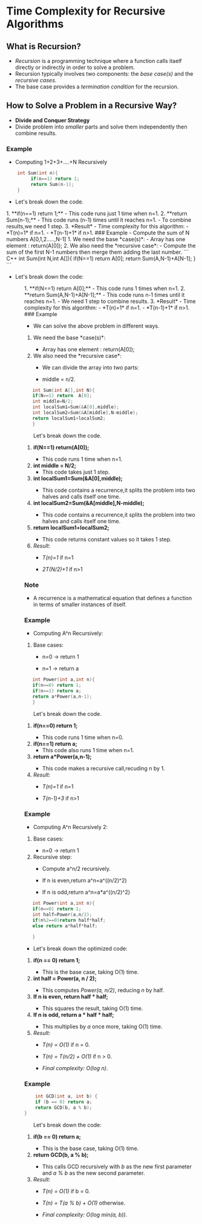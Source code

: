 # Time Complexity for Recursive Algorithms
## What is Recursion?
  - *Recursion* is a programming technique where a function calls itaelf directly or indirectly in order to solve a problem.
  - Recursion typically involves two components: the *base case(s)* and the *recursive cases*.
  - The base case provides a *termination condition* for the recursion.
## How to Solve a Problem in a Recursive Way?
  - **Divide and Conquer Strategy**
  - Divide problem into *smaller* parts and solve them independently then combine results.
### Example
   - Computing 1+2+3+....+N Recursively
``` C++
    int Sum(int n){
         if(n==1) return 1;
         return Sum(n-1);
    }
```

  <ul><li>Let's break down the code. </li></ul>
  1. **if(n==1) return 1;**
     - This code runs just 1 time when n=1.
  2.  **return Sum(n-1);**
      - This code runs (n-1) times until it reaches n=1.
      - To combine results,we need 1 step.
  3. *Result*
      - Time complexity for this algorithm:
      - *T(n)=1* if n=1.
      - *T(n-1)+1* if n>1.
### Example 
  - Compute the sum of N numbers A[0,1,2.....,N-1]
    1. We need the base *case(s)*:
       - Array has one element : return(A[0]);
    2. We also need the *recursive case*:
       - Compute the sum of the first N-1 numbers then merge them adding the last number.
``` C++
    int Sum(int N,int A[]){
         if(N==1) return A[0];
         return Sum(A,N-1)+A[N-1];
    }
```
   <ul><li>Let's break down the code:</li><ul>
   1. **if(N==1) return A[0];**
      - This code runs 1 times when n=1.
   2. **return Sum(A,N-1)+A[N-1];**
      -  This code runs n-1 times until it reaches n=1.
      -  We need 1 step to combine results. 
   3. *Result*
      - Time complexity for this algorithm:
      - *T(n)=1* if n=1.
      - *T(n-1)+1* if n>1.
  ### Example 

  
   - We can solve the above problem in different ways.  
  <ol>
    <li>We need the base *case(s)*:</li>
    <ul> <li> Array has one element : return(A[0]); </li></ul>
    <li>  We also need the *recursive case*:</li>
    <ul> <li> We can divide the array into two parts:</li></ul>
    <ul> <li> middle = n/2. </li></ul>
  </ol>
  
```C++
   int Sum(int A[],int N){
   if(N==1) return  A[0];
   int middle=N/2;
   int localSum1=Sum(&A[0],middle);
   int localSum2=Sum(&A[middle],N-middle);
   return localSum1+localSum2;
   }
```

   <ul> Let's break down the code.</ul>
   <ol>
    <li> <b>if(N==1)  return(A[0]);</b></li>
    <ul> <li> This code runs 1 time when n=1. </li></ul>
    <li> <b> int middle = N/2;</b>
    <ul> <li> This code takes just 1 step.</li></ul>
    <li> <b>int localSum1=Sum(&A[0],middle);</b> </li>
    <ul> <li>This code contains a recurrence,it splits the problem into two halves and calls itself one time. </li></ul>
    <li><b> int localSum2=Sum(&A[middle],N-middle); </b></li>
    <ul> <li> This code contains a recurrence,it splits the problem into two halves and calls itself one time. </li></ul>
    <li><b> return localSum1+localSum2;</b></li>
    <ul><li> This code returns constant values so it takes 1 step.</li></ul>
     <li><i> Result:</i>  </li>
     <ul> <li> <i> T(n)=1 </i>  if n=1</li></ul>
     <ul> <li> <i>2T(N/2)+1 </i> if n>1 </li></ul>
     </ol>

### Note
   <ul> <li> A recurrence is a mathematical equation that defines a function in terms of smaller instances of itself. </li></ul>

### Example
   <ul> <li> Computing A^n Recursively:</li></ul>
   <ol>
     <li> Base cases:</li>
     <ul> <li> n=0 -> return 1</li></ul>
     <ul> <li> n=1 -> return a</li></ul>
   </ol>
   
```C++
   int Power(int a,int n){
   if(n==0) return 1;
   if(n==1) return a;
   return a*Power(a,n-1);
   }
```
   <ul> Let's break down the code.</ul>
   <ol>
    <li> <b>if(n==0)  return 1;</b></li>
    <ul> <li> This code runs 1 time when n=0. </li></ul>
    <li> <b>if(n==1) return a;</b>
    <ul> <li> This code also runs 1 time when n=1.</li></ul>
    <li> <b> return a*Power(a,n-1);</b> </li>
    <ul> <li>This code makes a recursive call,recuding n by 1.</li></ul>
    <li><i> Result:</i>  </li>
     <ul> <li> <i> T(n)=1 </i>  if n=1</li></ul>
     <ul> <li> <i>T(n-1)+3 </i> if n>1 </li></ul>
     </ol>
     
### Example
   <ul> <li> Computing A^n Recursively 2:</li></ul>
   <ol>
     <li> Base cases:</li>
     <ul> <li> n=0 -> return 1</li></ul>
     <li> Recursive step:</li>
     <ul><li> Compute a^n/2 recursively.</li></ul>
     <ul><li> If n is even,return a^n=a^((n/2)^2)</li></ul>
     <ul><li> If n is odd,return a^n=a*a^((n/2)^2)</li></ul>
   </ol>
   
```C++
   int Power(int a,int n){
   if(n==0) return 1;
   int half=Power(a,n/2);
   if(n%2==0)return half*half;
   else return a*half*half;
   
   }
```


   <ul><li>Let's break down the optimized code:</li></ul>
   <ol>
     <li><b>if(n == 0) return 1;</b></li>
     <ul><li> This is the base case, taking O(1) time.</li></ul>
     <li><b>int half = Power(a, n / 2);</b></li>
     <ul><li> This computes <i>Power(a, n/2)</i>, reducing <i>n</i> by half.</li></ul>
     <li><b>If n is even, return half * half;</b></li>
     <ul><li> This squares the result, taking O(1) time.</li></ul>
     <li><b>If n is odd, return a * half * half;</b></li>
     <ul><li> This multiplies by <i>a</i> once more, taking O(1) time.</li></ul>
     <li><i>Result:</i></li>
     <ul><li> <i>T(n) = O(1)</i> if n = 0.</li></ul>
     <ul><li> <i>T(n) = T(n/2) + O(1)</i> if n > 0.</li></ul>
     <ul><li> <i>Final complexity: O(log n)</i>.</li></ul>
    </ol>


### Example
```C++
    int GCD(int a, int b) {
    if (b == 0) return a;
    return GCD(b, a % b);
}
```
   
  <ul> Let's break down the code:</ul>
  <ol>
    <li> <b>if(b == 0) return a;</b></li>
    <ul> <li> This is the base case, taking O(1) time.</li></ul>
    <li> <b>return GCD(b, a % b);</b></li>
    <ul> <li> This calls GCD recursively with <i>b</i> as the new first parameter and <i>a % b</i> as the new second parameter.</li></ul>
    <li><i>Result:</i></li>
    <ul> <li> <i>T(n) = O(1)</i> if b = 0.</li></ul>
    <ul> <li> <i>T(n) = T(a % b) + O(1)</i> otherwise.</li></ul>
    <ul> <li> <i>Final complexity: O(log min(a, b))</i>.</li></ul>
   </ol>

          
    
      
      
  
      
    
    
    
  
   
